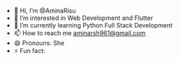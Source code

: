 - 👋 Hi, I’m @AminaRisu
- 👀 I’m interested in Web Development and Flutter
- 🌱 I’m currently learning Python Full Stack Development
- 📫 How to reach me aminarsh961@gmail.com
- 😄 Pronouns: She
- ⚡ Fun fact: 

<!---
AminaRisu/AminaRisu is a ✨ special ✨ repository because its `README.md` (this file) appears on your GitHub profile.
You can click the Preview link to take a look at your changes.
--->

